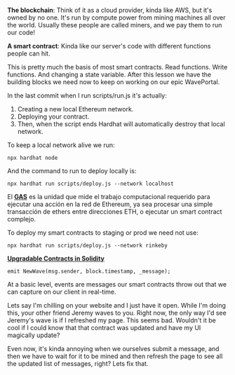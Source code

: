 **The blockchain**: Think of it as a cloud provider, kinda like AWS, but it's owned by no one. It's run by compute power from mining machines all over the world. Usually these people are called miners, and we pay them to run our code!

**A smart contract**: Kinda like our server's code with different functions people can hit.

This is pretty much the basis of most smart contracts. Read functions. Write functions. And changing a state variable. After this lesson we have the building blocks we need now to keep on working on our epic WavePortal.

In the last commit when I run scripts/run.js it's actually:

1. Creating a new local Ethereum network.
2. Deploying your contract.
3. Then, when the script ends Hardhat will automatically destroy that local network.

To keep a local network alive we run:

```
npx hardhat node
```

And the command to run to deploy locally is:

```
npx hardhat run scripts/deploy.js --network localhost
```

El [**GAS**](https://www.buda.com/guias/que-es-ethereum?__cf_chl_jschl_tk__=4Pwd.8YqokhpPKBo_WySqSnZofwcM6dFo5KtaNaJ_VE-1640475696-0-gaNycGzNCL0#qu%C3%A9-es-el-gas) es la unidad que mide el trabajo computacional requerido para ejecutar una acción en la red de Ethereum, ya sea procesar una simple transacción de ethers entre direcciones ETH, o ejecutar un smart contract complejo.

To deploy my smart contracts to staging or prod we need not use:

```
npx hardhat run scripts/deploy.js --network rinkeby
```

[**Upgradable Contracts in Solidity**](https://medium.com/cardstack/upgradable-contracts-in-solidity-d5af87f0f913)

```
emit NewWave(msg.sender, block.timestamp, _message);
```

At a basic level, events are messages our smart contracts throw out that we can capture on our client in real-time.

Lets say I'm chilling on your website and I just have it open. While I'm doing this, your other friend Jeremy waves to you. Right now, the only way I'd see Jeremy's wave is if I refreshed my page. This seems bad. Wouldn't it be cool if I could know that that contract was updated and have my UI magically update?

Even now, it's kinda annoying when we ourselves submit a message, and then we have to wait for it to be mined and then refresh the page to see all the updated list of messages, right? Lets fix that.
